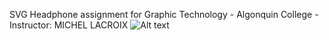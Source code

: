 SVG Headphone assignment for Graphic Technology - Algonquin College - Instructor: MICHEL LACROIX
![Alt text](https://lh3.googleusercontent.com/lk3itfuKqrgLy7L4iMthR5ujE7ib_CeEW4PN1Ir59d9I9m8bqfL2z0klC-N0Z2zJ1qcammFGCpilvMzFlpJl_XMRCa_V-GnAlLG3fo3ZIKJfmXp9UCFZsRW2Rr6WIrkL7yTQtg=w608-h503-no "Final Ass for Graphic Tech")
